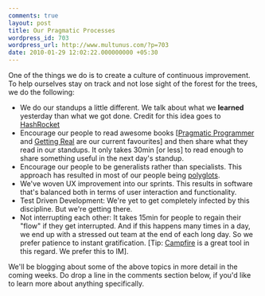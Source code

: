 ```yaml
---
comments: true
layout: post
title: Our Pragmatic Processes
wordpress_id: 703
wordpress_url: http://www.multunus.com/?p=703
date: 2010-01-29 12:02:22.000000000 +05:30
---
```

<div>One of the things we do is to create a culture of continuous improvement. To help ourselves stay on track and not lose sight of the forest for the trees, we do the following:</div>
<div>
<ul>
	<li>We do our standups a little different. We talk about what we <strong>learned</strong> yesterday than what we got done. Credit for this idea goes to <a id="lq5t" title="HashRocket" href="http://www.hashrocket.com/">HashRocket</a></li>
	<li>Encourage our people to read awesome books [<a id="gldl" title="Pragmatic Programmer" href="http://www.amazon.com/Pragmatic-Programmer-Journeyman-Master/dp/020161622X">Pragmatic Programmer</a> and <a id="wjn0" title="Getting Real" href="http://gettingreal.37signals.com/">Getting Real</a> are our current favourites] and then share what they read in our standups. It only takes 30min [or less] to read enough to share something useful in the next day's standup.</li>
	<li>Encourage our people to be generalists rather than specialists. This approach has resulted in most of our people being <a id="mni_" title="polyglots" href="http://memeagora.blogspot.com/2006/12/polyglot-programming.html">polyglots</a>.</li>
	<li>We've woven UX improvement into our sprints. This results in software that's balanced both in terms of user interaction and functionality.</li>
	<li>Test Driven Development: We're yet to get completely infected by this discipline. But we're getting there.</li>
	<li>Not interrupting each other: It takes 15min for people to regain their "flow" if they get interrupted. And if this happens many times in a day, we end up with a stressed out team at the end of each long day. So we prefer patience to instant gratification. [Tip: <a id="nd2." title="Campfire" href="http://campfirenow.com/">Campfire</a> is a great tool in this regard. We prefer this to IM].</li>
</ul>
</div>
We'll be blogging about some of the above topics in more detail in the coming weeks. Do drop a line in the comments section below, if you'd like to learn more about anything specifically.
